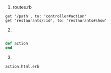 ####
1. routes.rb
```
get '/path', to: 'controller#action'
get 'restaurants/:id', to: 'restaurants#show'
```
2. 
```_controller.rb

def action
end
```
3.
```
action.html.erb
```